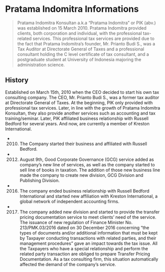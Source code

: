 # Pratama Indomitra Informations
> Pratama Indomitra Konsultan a.k.a “Pratama Indomitra” or PIK (abv.) was established on 15 March 2010. Pratama Indomitra provided clients, both corporation and individual, with the professional tax-related services. This professional tax services are provided due to the fact that Pratama Indomitra’s founder, Mr. Prianto Budi S., was a Tax Auditor at Directorate General of Taxes and a professional consultant holding the C level certificate of tax consultant, and a postgraduate student at University of Indonesia majoring the administration science.
## History
Established on March 15th, 2010 when the CEO decided to start his own tax consulting company. The CEO, Mr. Prianto Budi S., was a former tax auditor at Directorate General of Taxes. At the beginning, PIK only provided with professional tax services. Later, in line with the growth of Pratama Indomitra Konsultan, they also provide another services such as accounting and tax training/seminar. Later, PIK affiliated business relationship with Russell Bedford for several years. And now, are currently a member of Kreston International.
+ 2010. The Company started their business and affiliated with Russell Bedford.
+ 2012. August 9th, Good Corporate Governance (GCG) service added as company’s new line of services, as well as the company started to sell line of books in taxation. The addition of those new business line made the company to create new division, GCG Division and Publishing Division.
+ 2016. The company ended  business relationship with Russell Bedford International and started new affiliation with Kreston International, a global network of independent accounting firms.
+ 2017. The company added new division and started to provide the transfer pricing documentation service to meet clients’ need of the service. The issuance of new regulation of Finance Minister No. 213/PMK.03/2016 dated on 30 December 2016 concerning “the types of documents and/or additional information that must be kept by Taxpayer conducting transactions with related parties, and their management procedures” gave an impact towards the tax issue. All the Taxpayers who have a special relationship and perform the related party transaction are obliged to prepare Transfer Pricing Documentation. As a tax consulting firm, this situation automatically affected the demand of the company’s service.
